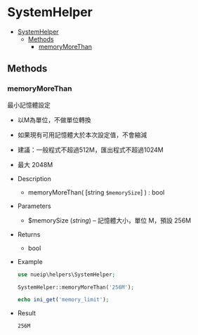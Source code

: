 # SystemHelper

- [SystemHelper](#systemhelper)
  - [Methods](#methods)
    - [memoryMoreThan](#memorymorethan)

## Methods

### memoryMoreThan

最小記憶體設定  
- 以M為單位，不做單位轉換
- 如果現有可用記憶體大於本次設定值，不會縮減
- 建議：一般程式不超過512M，匯出程式不超過1024M
- 最大 2048M


- Description
  - memoryMoreThan( [string `$memorySize`] ) : bool
- Parameters
  - $memorySize (*string*) – 記憶體大小，單位 M，預設 256M
- Returns
  - bool
- Example

    ```php
    use nueip\helpers\SystemHelper;

    SystemHelper::memoryMoreThan('256M');

    echo ini_get('memory_limit');
    ```

- Result
  
    ```
    256M
    ```
